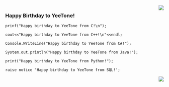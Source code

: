<img align="right" src="https://visitor-badge.glitch.me/badge?page_id=YeeTone" />  

### Happy Birthday to YeeTone!

<!--
### Hello, world from YeeTone! 👋  
```
printf("Hello, world from C!\n");  
  
cout<<"Hello, world from C++!"<<endl;  
  
Console.WriteLine("Hello, world from C#!");  
  
System.out.println("Hello, world from Java!");  
  
print("Hello, world from Python!");  
```
-->


```
prinf("Happy birthday to YeeTone from C!\n");
   
cout<<"Happy birthday to YeeTone from C++!\n"<<endl;
  
Console.WriteLine("Happy birthday to YeeTone from C#!");
  
System.out.println("Happy birthday to YeeTone from Java!");
  
print("Happy birthday to YeeTone from Python!");
   
raise notice 'Happy birthday to YeeTone from SQL!';
```

<img align="right" src="https://github-readme-stats.vercel.app/api?username=YeeTone&show_icons=true&icon_color=CE1D2D&text_color=718096&bg_color=ffffff&hide_title=true" /> 

<!--
**YeeTone/YeeTone** is a ✨ _special_ ✨ repository because its `README.md` (this file) appears on your GitHub profile.

Here are some ideas to get you started:

- 🔭 I’m currently working on ...
- 🌱 I’m currently learning ...
- 👯 I’m looking to collaborate on ...
- 🤔 I’m looking for help with ...
- 💬 Ask me about ...
- 📫 How to reach me: ...
- 😄 Pronouns: ...
- ⚡ Fun fact: ...
-->
